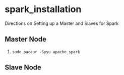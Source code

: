 # spark_installation
Directions on Setting up a Master and Slaves for Spark

## Master Node

1.  `sudo pacaur -Syyu apache_spark`

## Slave Node
